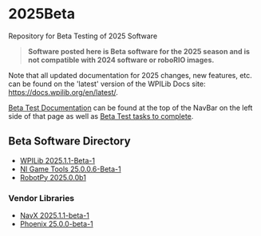 # 2025Beta
Repository for Beta Testing of 2025 Software

>**Software posted here is Beta software for the 2025 season and is not compatible with 2024 software or roboRIO images.**

Note that all updated documentation for 2025 changes, new features, etc. can be found on the 'latest' version of the WPILib Docs site: https://docs.wpilib.org/en/latest/.

[Beta Test Documentation](https://docs.wpilib.org/en/latest/docs/beta/beta-getting-started/index.html) can be found at the top of the NavBar on the left side of that page as well as [Beta Test tasks to complete](https://docs.wpilib.org/en/latest/docs/beta/tasks/index.html).

## Beta Software Directory

- [WPILib 2025.1.1-Beta-1](https://github.com/wpilibsuite/allwpilib/releases/tag/v2025.1.1-beta-1)
- [NI Game Tools 25.0.0.6-Beta-1](https://github.com/wpilibsuite/2025Beta/releases/tag/NI_GAME_TOOLS_BETA_1)
- [RobotPy 2025.0.0b1](https://robotpy.github.io/2024/10/20/robotpy-2025-beta-available/)

### Vendor Libraries

- [NavX 2025.1.1-beta-1](https://github.com/Studica-Robotics/NavX)
- [Phoenix 25.0.0-beta-1](https://github.com/CrossTheRoadElec/Phoenix-Releases/releases/tag/v25.0.0-beta-1)
